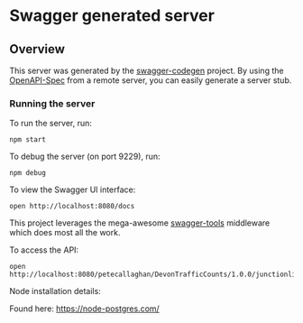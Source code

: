# Swagger generated server

## Overview
This server was generated by the [swagger-codegen](https://github.com/swagger-api/swagger-codegen) project.  By using the [OpenAPI-Spec](https://github.com/OAI/OpenAPI-Specification) from a remote server, you can easily generate a server stub.

### Running the server
To run the server, run:

```
npm start
```
To debug the server (on port 9229), run:

```
npm debug
```

To view the Swagger UI interface:

```
open http://localhost:8080/docs
```

This project leverages the mega-awesome [swagger-tools](https://github.com/apigee-127/swagger-tools) middleware which does most all the work.

To access the API: 

```
open http://localhost:8080/petecallaghan/DevonTrafficCounts/1.0.0/junctionlinks
```

Node installation details: 

Found here: https://node-postgres.com/

